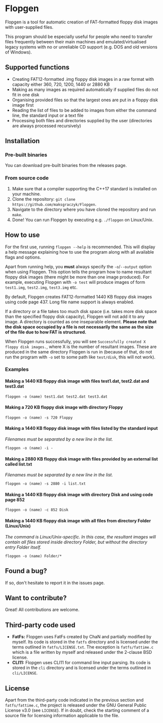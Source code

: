 # Flopgen
Flopgen is a tool for automatic creation of FAT-formatted floppy disk images with user-supplied files.

This program should be especially useful for people who need to transfer files frequently between their main machines and emulated/virtualised legacy systems with no or unreliable CD support (e.g. DOS and old versions of Windows).

## Supported functions
* Creating FAT12-formatted .img floppy disk images in a raw format with capacity either 360, 720, 1200, 1440 or 2880 KB
* Making as many images as required automatically if supplied files do not fit in one disk
* Organising provided files so that the largest ones are put in a floppy disk image first
* Reading the list of files to be added to images from either the command line, the standard input or a text file
* Processing both files and directories supplied by the user (directories are always processed recursively)

## Installation
### Pre-built binaries
You can download pre-built binaries from the releases page.

### From source code
1. Make sure that a compiler supporting the C++17 standard is installed on your machine.
2. Clone the repository: `git clone https://github.com/maksgraczyk/Flopgen`.
3. Navigate to the directory where you have cloned the repository and run `make`.
4. Done! You can run Flopgen by executing e.g. `./flopgen` on Linux/Unix.

## How to use
For the first use, running `flopgen --help` is recommended. This will display a help message explaining how to use the program along with all available flags and options.

Apart from running help, you **must** always specify the `-o`/`--output` option when using Flopgen. This option tells the program how to name resultant floppy disk images (there might be more than one image produced). For example, executing Flopgen with `-o test` will produce images of form `test1.img`, `test2.img`, `test3.img` etc.

By default, Flopgen creates FAT12-formatted 1440 KB floppy disk images using code page 437. Long file name support is always enabled.

If a directory or a file takes too much disk space (i.e. takes more disk space than the specified floppy disk capacity), Flopgen will not add it to any image. A directory is counted as one inseparable element. **Please note that the disk space occupied by a file is not necessarily the same as the size of the file due to how FAT is structured.**

When Flopgen runs successfully, you will see `Successfully created X floppy disk images.`, where X is the number of resultant images. These are produced in the same directory Flopgen is run in (because of that, do not run the program with `-o` set to some path like `test/disk`, this will not work).

### Examples
#### Making a 1440 KB floppy disk image with files test1.dat, test2.dat and test3.dat
`flopgen -o (name) test1.dat test2.dat test3.dat`

#### Making a 720 KB floppy disk image with directory Floppy
`flopgen -o (name) -s 720 Floppy`

#### Making a 1440 KB floppy disk image with files listed by the standard input
*Filenames must be separated by a new line in the list.*

`flopgen -o (name) -i -`

#### Making a 2880 KB floppy disk image with files provided by an external list called list.txt
*Filenames must be separated by a new line in the list.*

`flopgen -o (name) -s 2880 -i list.txt`

#### Making a 1440 KB floppy disk image with directory Disk and using code page 852
`flopgen -o (name) -c 852 Disk`

#### Making a 1440 KB floppy disk image with all files from directory Folder (Linux/Unix)
*The command is Linux/Unix-specific. In this case, the resultant images will contain all files stored inside directory Folder, but without the directory entry Folder itself.*

`flopgen -o (name) Folder/*`

## Found a bug?
If so, don't hesitate to report it in the issues page.

## Want to contribute?
Great! All contributions are welcome.

## Third-party code used
* **FatFs:** Flopgen uses FatFs created by ChaN and partially modified by myself. Its code is stored in the `fatfs` directory and is licensed under the terms outlined in `fatfs/LICENSE.txt`. The exception is `fatfs/fattime.c` which is a file written by myself and released under the 2-clause BSD license.
* **CLI11:** Flopgen uses CLI11 for command line input parsing. Its code is stored in the `cli` directory and is licensed under the terms outlined in `cli/LICENSE`.

## License
Apart from the third-party code indicated in the previous section and `fatfs/fattime.c`, the project is released under the GNU General Public License v3.0 (see `LICENSE`). If in doubt, check the starting comment of a source file for licensing information applicable to the file.
